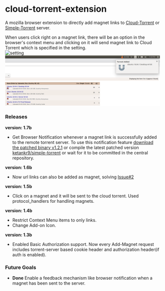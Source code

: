 # cloud-torrent-extension  

A mozilla browser extension to directly add magnet links to [Cloud-Torrent](https://github.com/jpillora/cloud-torrent) or [Simple-Torrent](https://github.com/boypt/simple-torrent) server.

When users click right on a magnet link, there will be an option in the browser's context menu and clicking on it will send magnet link to Cloud Torrent which is specified in the setting.  
![setting](setting_page.png)  
![Notification](screenshot_notification2.png)  

### Releases  
**version: 1.7b**  
*	Get Browser Notification whenever a magnet link is successfully added to the remote torrent server. To use this notification feature [download the patched binary v1.2.1](http://s000.tinyupload.com/index.php?file_id=89235351238068471330) or compile the latest patched version [ketankr9/simple-torrent](https://github.com/ketankr9/simple-torrent) or wait for it to be committed in the central repository.    

**version: 1.6b**  
* Now url links can also be added as magnet, solving [Issue#2](https://github.com/ketankr9/cloud-torrent-extension/issues/2)  

**version: 1.5b**
* Click on a magnet and it will be sent to the cloud torrent. Used protocol_handlers for handling magnets.  

**version: 1.4b**  
* Restrict Context Menu items to only links.
* Change Add-on Icon.  

**version: 1.3b**  
* Enabled Basic Authorization support. Now every Add-Magnet request includes torrent-server based cookie header and authorization header(if auth is enabled).  

### Future Goals  
* **Done** Enable a feedback mechanism like browser notification when a magnet has been sent to the server.  
